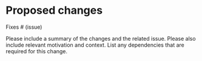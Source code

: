 # Proposed changes

Fixes # (issue)

Please include a summary of the changes and the related issue. Please also include relevant motivation and context. List any dependencies that are required for this change.
